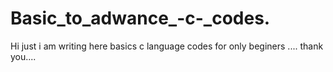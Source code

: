 # Basic_to_adwance_-c-_codes.
Hi just i am writing here basics c language codes for only beginers .... thank you....
